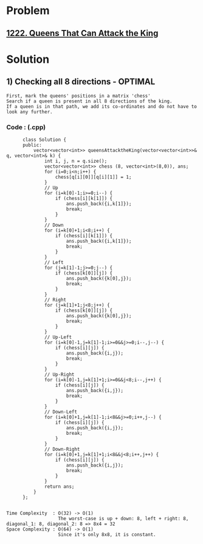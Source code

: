 # Problem

## [1222. Queens That Can Attack the King](https://leetcode.com/problems/queens-that-can-attack-the-king/)


# Solution 

## 1) Checking all 8 directions - OPTIMAL
      
    First, mark the queens' positions in a matrix 'chess'
    Search if a queen is present in all 8 directions of the king.
    If a queen is in that path, we add its co-ordinates and do not have to look any further.
    

   ### Code : (.cpp)
    
          class Solution {
          public:
              vector<vector<int>> queensAttacktheKing(vector<vector<int>>& q, vector<int>& k) {
                  int i, j, n = q.size();
                  vector<vector<int>> chess (8, vector<int>(8,0)), ans;
                  for (i=0;i<n;i++) {
                      chess[q[i][0]][q[i][1]] = 1;
                  }
                  // Up
                  for (i=k[0]-1;i>=0;i--) {
                      if (chess[i][k[1]]) {
                          ans.push_back({i,k[1]});
                          break;
                      }
                  }
                  // Down
                  for (i=k[0]+1;i<8;i++) {
                      if (chess[i][k[1]]) {
                          ans.push_back({i,k[1]});
                          break;
                      }
                  }
                  // Left
                  for (j=k[1]-1;j>=0;j--) {
                      if (chess[k[0]][j]) {
                          ans.push_back({k[0],j});
                          break;
                      }
                  }
                  // Right
                  for (j=k[1]+1;j<8;j++) {
                      if (chess[k[0]][j]) {
                          ans.push_back({k[0],j});
                          break;
                      }
                  }
                  // Up-Left
                  for (i=k[0]-1,j=k[1]-1;i>=0&&j>=0;i--,j--) {
                      if (chess[i][j]) {
                          ans.push_back({i,j});
                          break;
                      }
                  }
                  // Up-Right
                  for (i=k[0]-1,j=k[1]+1;i>=0&&j<8;i--,j++) {
                      if (chess[i][j]) {
                          ans.push_back({i,j});
                          break;
                      }
                  }
                  // Down-Left
                  for (i=k[0]+1,j=k[1]-1;i<8&&j>=0;i++,j--) {
                      if (chess[i][j]) {
                          ans.push_back({i,j});
                          break;
                      }
                  }
                  // Down-Right
                  for (i=k[0]+1,j=k[1]+1;i<8&&j<8;i++,j++) {
                      if (chess[i][j]) {
                          ans.push_back({i,j});
                          break;
                      }
                  }
                  return ans;
              }
          };
    
    
    Time Complexity  : O(32) -> O(1) 
                       The worst-case is up + down: 8, left + right: 8, diagonal_1: 8, diagonal_2: 8 => 8x4 = 32
    Space Complexity : O(64) -> O(1)
                       Since it's only 8x8, it is constant. 
                
